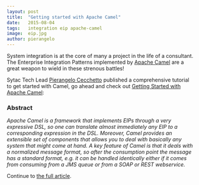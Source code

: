 ```yaml
---
layout: post
title:  "Getting started with Apache Camel"
date:   2015-08-04
tags:   integration eip apache-camel
image:  eip.jpg
author: pierangelo
---
```


<p class="intro"><span class="dropcap">S</span>ystem integration is at the core of many a project in the life of a consultant. The Enterprise Integration Patterns implemented by <a href="http://camel.apache.org">Apache Camel</a> are a great weapon to wield in these strenous battles!</p>

<p class="intro">Sytac Tech Lead <a href="http://pierangeloc.github.io/blog/2015/07/22/ride-the-camel-1/">Pierangelo Cecchetto</a> published a comprehensive tutorial to get started with Camel, go ahead and check out <a href="http://pierangeloc.github.io/blog/2015/07/22/ride-the-camel-1/">Getting Started with Apache Camel</a>:</p>

### Abstract

*Apache Camel is a framework that implements EIPs through a very expressive DSL, so one can translate almost immediately any EIP to a corresponding expression in the DSL. Moreover, Camel provides an extensible set of components that allows you to deal with basically any system that might come at hand. A key feature of Camel is that it deals with a normalized message format, so after the consumption point the message has a standard format, e.g. it can be handled identically either if it comes from consuming from a JMS queue or from a SOAP or REST webservice.*

Continue to [the full article](http://pierangeloc.github.io/blog/2015/07/22/ride-the-camel-1/).
